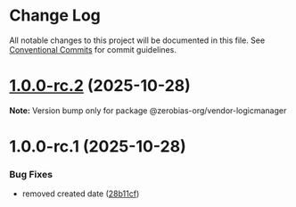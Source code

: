 # Change Log

All notable changes to this project will be documented in this file.
See [Conventional Commits](https://conventionalcommits.org) for commit guidelines.

# [1.0.0-rc.2](https://github.com/zerobias-org/vendor/compare/@zerobias-org/vendor-logicmanager@1.0.0-rc.1...@zerobias-org/vendor-logicmanager@1.0.0-rc.2) (2025-10-28)

**Note:** Version bump only for package @zerobias-org/vendor-logicmanager





# 1.0.0-rc.1 (2025-10-28)


### Bug Fixes

* removed created date ([28b11cf](https://github.com/zerobias-org/vendor/commit/28b11cf2563e9cdadd4b1dc83edd60d2fcd01df0))
